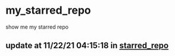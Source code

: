 # my_starred_repo
show me my starred repo

update at 11/22/21 04:15:18 in [starred_repo](./index.html)
---

